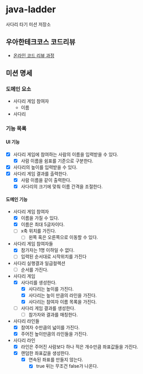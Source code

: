 # java-ladder

사다리 타기 미션 저장소

## 우아한테크코스 코드리뷰

- [온라인 코드 리뷰 과정](https://github.com/woowacourse/woowacourse-docs/blob/master/maincourse/README.md)

## 미션 명세

### 도메인 요소

- 사다리 게임 참여자
    - 이름
- 사다리

### 기능 목록

#### UI 기능

- [x] 사다리 게임에 참여하는 사람의 이름을 입력받을 수 있다.
    - [x] 사람 이름을 쉼표를 기준으로 구분한다.
- [x] 사다리의 높이를 입력받을 수 있다.
- [x] 사다리 게임 결과를 출력한다.
    - [x] 사람 이름을 같이 출력한다.
    - [x] 사다리의 크기에 맞춰 이름 간격을 조절한다.

#### 도메인 기능

- 사다리 게임 참여자
    - [x] 이름을 가질 수 있다.
    - [x] 이름은 최대 5글자이다.
    - [ ] x축 위치를 가진다.
        - [ ] 왼쪽 혹은 오른쪽으로 이동할 수 있다.
- 사다리 게임 참여자들
    - [x] 참가자는 1명 이하일 수 없다.
    - [ ] 입력된 순서대로 시작위치를 가진다

- 사다리 실행결과 일급컬렉션
    - [ ] 순서를 가진다.

- 사다리 게임
    - [x] 사다리를 생성한다.
        - [x] 사다리는 높이를 가진다.
        - [x] 사다리는 높이 만큼의 라인을 가진다.
        - [x] 사다리는 참여자 이름 목록을 가진다.
    - [ ] 사다리 게임 결과를 생성한다.
        - [ ] 참가자와 결과를 매칭한다.

- 사다리 라인들
    - [x] 참여자 수만큼의 넓이를 가진다.
    - [x] 주어진 높이만큼의 라인들을 가진다.
- 사다리 라인
    - [x] 라인은 주어진 사람보다 하나 적은 개수만큼 좌표값들을 가진다.
    - [x] 랜덤한 좌표값을 생성한다.
        - [x] 연속된 좌표를 만들지 않는다.
            - [x] true 뒤는 무조건 false가 나온다.